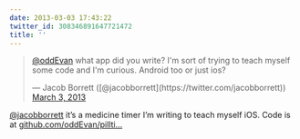 ```yaml
---
date: 2013-03-03 17:43:22
twitter_id: 308346891647721472
title: ''
---
```


<blockquote class="twitter-tweet"><p lang="en" dir="ltr"><a href="https://twitter.com/oddEvan?ref_src=twsrc%5Etfw">@oddEvan</a> what app did you write? I&#39;m sort of trying to teach myself some code and I&#39;m curious. Android too or just ios?</p>&mdash; Jacob Borrett ([@jacobborrett](https://twitter.com/jacobborrett)) <a href="https://twitter.com/jacobborrett/status/308346088363016192?ref_src=twsrc%5Etfw">March 3, 2013</a></blockquote>
<script async src="https://platform.twitter.com/widgets.js" charset="utf-8"></script>

[@jacobborrett](https://twitter.com/jacobborrett) it’s a medicine timer I’m writing to teach myself iOS. Code is at [github.com/oddEvan/pillti…](http://github.com/oddEvan/pilltimer)
